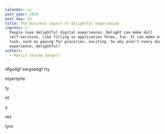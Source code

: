 ```yaml
---
calendar: ux
post_year: 2019
post_day: 24
title: The business impact of delightful experiences
ingress: >-
  People love delightful digital experiences. Delight can make dull
  self-services, like filling in application forms, fun. It can make everyday
  task, such as paying for groceries, exciting. So why aren't every digital
  experience, deligthful?
authors:
  - Martin Skarbø Sangolt
---
```

dfgsdgf sergsedgf rty

etyertyrte

ty

et

y

res

tyre
